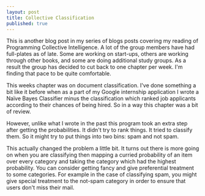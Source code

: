 ```yaml
---
layout: post
title: Collective Classification
published: true
---
```

This is another blog post in my series of blogs posts covering my reading of
Programming Collective Intelligence. A lot of the group members have had
full-plates as of late. Some are working on start-ups, others are working
through other books, and some are doing additional study groups. As a result
the group has decided to cut back to one chapter per week. I'm finding that
pace to be quite comfortable.

This weeks chapter was on document classification. I've done something a bit
like it before when as a part of my Google internship application I wrote a
Naïve Bayes Classifier minus the classification which ranked job applicants
according to their chances of being hired. So in a way this chapter was a bit
of review.

However, unlike what I wrote in the past this program took an extra step after
getting the probabilities. It didn't try to rank things. It tried to classify
them. So it might try to put things into two bins: spam and not spam.

This actually changed the problem a little bit. It turns out there is more
going on when you are classifying then mapping a curried probability of an
item over every category and taking the category which had the highest
probability. You can consider getting fancy and give preferential treatment
to some categories. For example in the case of classifying spam, you might
give special treatment to the not-spam category in order to ensure that users
don't miss their mail.
